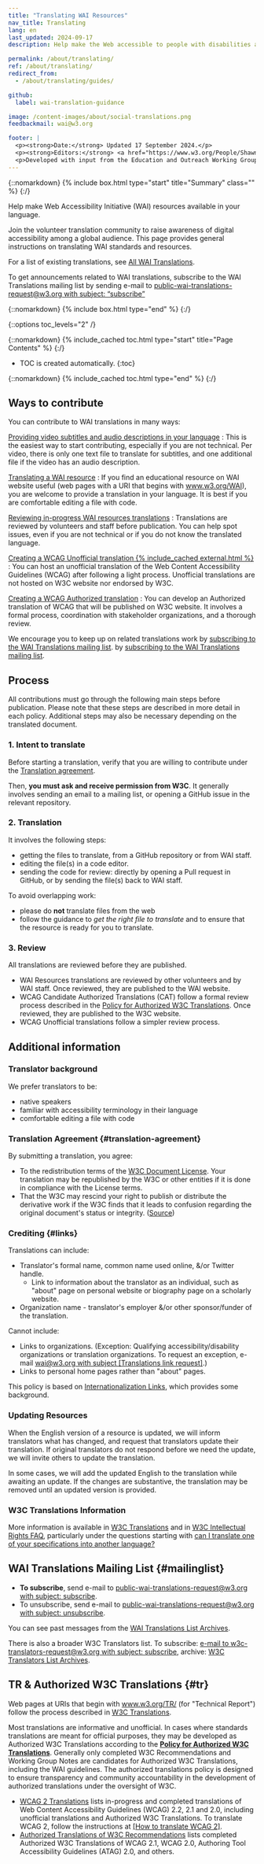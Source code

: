 ```yaml
---
title: "Translating WAI Resources"
nav_title: Translating
lang: en
last_updated: 2024-09-17
description: Help make the Web accessible to people with disabilities around the world. We appreciate your contributions to translating W3C WAI accessibility resources.

permalink: /about/translating/
ref: /about/translating/
redirect_from:
  - /about/translating/guides/

github:
  label: wai-translation-guidance

image: /content-images/about/social-translations.png
feedbackmail: wai@w3.org

footer: |
  <p><strong>Date:</strong> Updated 17 September 2024.</p>
  <p><strong>Editors:</strong> <a href="https://www.w3.org/People/Shawn/">Shawn Lawton Henry</a> and Rémi Bétin.</p>
  <p>Developed with input from the Education and Outreach Working Group (<a href="https://www.w3.org/WAI/EO/">EOWG</a>). Developed with support from the <a href="https://www.w3.org/WAI/expand-access/">WAI Expanding Access project</a>, funded by the Ford Foundation. Updated as part of the <a href="https://www.w3.org/WAI/about/projects/wai-coop/">WAI-CooP project</a>, co-funded by the European Commission.</p>
---
```


{::nomarkdown}
{% include box.html type="start" title="Summary" class="" %}
{:/}

Help make Web Accessibility Initiative (WAI) resources available in your language.

Join the volunteer translation community to raise awareness of digital accessibility among a global audience. This page provides general instructions on translating WAI standards and resources.

For a list of existing translations, see [All WAI Translations](/translations/).

To get announcements related to WAI translations, subscribe to the WAI Translations mailing list by sending e-mail to [public-wai-translations-request@w3.org with subject: &ldquo;subscribe&rdquo;](mailto:public-wai-translations-request@w3.org?subject=subscribe)

{::nomarkdown}
{% include box.html type="end" %}
{:/}

{::options toc_levels="2" /}

{::nomarkdown}
{% include_cached toc.html type="start" title="Page Contents" %}
{:/}

-   TOC is created automatically.
{:toc}

{::nomarkdown}
{% include_cached toc.html type="end" %}
{:/}

## Ways to contribute

You can contribute to WAI translations in many ways:

[Providing video subtitles and audio descriptions in your language](/about/translating/resources/subtitles/)
: This is the easiest way to start contributing, especially if you are not technical. Per video, there is only one text file to translate for subtitles, and one additional file if the video has an audio description.

[Translating a WAI resource](/about/translating/resources/)
: If you find an educational resource on WAI website useful (web pages with a URI that begins with www.w3.org/WAI), you are welcome to provide a translation in your language. It is best if you are comfortable editing a file with code.

[Reviewing in-progress WAI resources translations](/about/translating/reviewing/)
: Translations are reviewed by volunteers and staff before publication. You can help spot issues, even if you are not technical or if you do not know the translated language.

[Creating a WCAG Unofficial translation {% include_cached external.html %}](https://www.w3.org/Consortium/Translation/)
: You can host an unofficial translation of the Web Content Accessibility Guidelines (WCAG) after following a light process. Unofficial translations are not hosted on W3C website nor endorsed by W3C.

[Creating a WCAG Authorized translation](/about/translating/wcag/)
: You can develop an Authorized translation of WCAG that will be published on W3C website. It involves a formal process, coordination with stakeholder organizations, and a thorough review.

We encourage you to keep up on related translations work by [subscribing to the WAI Translations mailing list](mailto:public-wai-translations-request@w3.org?subject=subscribe).
by [subscribing to the WAI Translations mailing list](mailto:public-wai-translations-request@w3.org?subject=subscribe).

## Process

All contributions must go through the following main steps before publication. Please note that these steps are described in more detail in each policy. Additional steps may also be necessary depending on the translated document.

### 1. Intent to translate

Before starting a translation, verify that you are willing to contribute under the [Translation agreement](#translation-agreement). 

Then, **you must ask and receive permission from W3C**. It generally involves sending an email to a mailing list, or opening a GitHub issue in the relevant repository.

### 2. Translation

It involves the following steps:
- getting the files to translate, from a GitHub repository or from WAI staff.
- editing the file(s) in a code editor.
- sending the code for review: directly by opening a Pull request in GitHub, or by sending the file(s) back to WAI staff.

To avoid overlapping work:
* please do **not** translate files from the web
* follow the guidance to _get the right file to translate_ and to ensure that the resource is ready for you to translate.

### 3. Review

All translations are reviewed before they are published.
- WAI Resources translations are reviewed by other volunteers and by WAI staff. Once reviewed, they are published to the WAI website.
- WCAG Candidate Authorized Translations (CAT) follow a formal review process described in the [Policy for Authorized W3C Translations](https://www.w3.org/2005/02/TranslationPolicy.html). Once reviewed, they are published to the W3C website.
- WCAG Unofficial translations follow a simpler review process.

## Additional information

### Translator background

We prefer translators to be:
* native speakers
* familiar with accessibility terminology in their language
* comfortable editing a file with code

### Translation Agreement {#translation-agreement}

By submitting a translation, you agree:
* To the redistribution terms of the [W3C Document License](https://www.w3.org/copyright/document-license-2023/). Your translation may be republished by the W3C or other entities if it is done in compliance with the License terms.
* That the W3C may rescind your right to publish or distribute the derivative work if the W3C finds that it leads to confusion regarding the original document's status or integrity. ([Source](https://www.w3.org/copyright/intellectual-rights/#translate))

### Crediting {#links}

Translations can include:

* Translator's formal name, common name used online, &/or Twitter handle.
  * Link to information about the translator as an individual, such as "about" page on personal website or biography page on a scholarly website.
* Organization name - translator's employer &/or other sponsor/funder of the translation.

Cannot include:
* Links to organizations. (Exception: Qualifying accessibility/disability organizations or translation organizations. To request an exception, e-mail [wai@w3.org with subject [Translations link request]](mailto:wai@w3.org?subject=%5BTranslations%20link%20request%5D).)
* Links to personal home pages rather than "about" pages.

This policy is based on [Internationalization Links](https://www.w3.org/International/i18n-drafts/pages/translation.html#linkingrules), which provides some background.

### Updating Resources

When the English version of a resource is updated, we will inform translators what has changed, and request that translators update their translation. If original translators do not respond before we need the update, we will invite others to update the translation.

In some cases, we will add the updated English to the translation while awaiting an update. If the changes are substantive, the translation may be removed until an updated version is provided.

### W3C Translations Information

More information is available in [W3C Translations](https://www.w3.org/Consortium/Translation/) and in <a href="https://www.w3.org/copyright/intellectual-rights/">W3C Intellectual Rights FAQ</a>, particularly under the questions starting with <a href="https://www.w3.org/copyright/intellectual-rights/#translate">can I translate one of your specifications into another language?</a>

## WAI Translations Mailing List {#mailinglist}

* **To subscribe**, send e-mail to [public-wai-translations-request@w3.org with subject: subscribe](mailto:public-wai-translations-request@w3.org?subject=subscribe).
* To unsubscribe, send e-mail to [public-wai-translations-request@w3.org with subject: unsubscribe](mailto:mailto:public-wai-translations-request@w3.org?subject=unsubscribe).

You can see past messages from the [WAI Translations List Archives](https://lists.w3.org/Archives/Public/public-wai-translations/).

There is also a broader W3C Translators list. To subscribe: [e-mail to w3c-translators-request@w3.org with subject: subscribe](mailto:w3c-translators-request@w3.org?subject=subscribe), archive: [W3C Translators List Archives](https://lists.w3.org/Archives/Public/w3c-translators/).

## TR & Authorized W3C Translations {#tr}

Web pages at URIs that begin with www.w3.org/TR/ (for "Technical Report") follow the process described in [W3C Translations](https://www.w3.org/Consortium/Translation/).

Most translations are informative and unofficial. In cases where standards translations are meant for official purposes, they may be developed as Authorized W3C Translations according to the **[Policy for Authorized W3C Translations](https://www.w3.org/2005/02/TranslationPolicy.html)**. Generally only completed W3C Recommendations and Working Group Notes are candidates for Authorized W3C Translations, including the WAI guidelines. The authorized translations policy is designed to ensure transparency and community accountability in the development of authorized translations under the oversight of W3C.

* [WCAG 2 Translations](/standards-guidelines/wcag/translations/) lists in-progress and completed translations of Web Content Accessibility Guidelines (WCAG) 2.2, 2.1 and 2.0, including unofficial translations and Authorized W3C Translations. To translate WCAG 2, follow the instructions at [[How to translate WCAG 2]](/about/translating/wcag/).
* [Authorized Translations of W3C Recommendations](https://www.w3.org/Translations/authorized.html) lists completed Authorized W3C Translations of WCAG 2.1, WCAG 2.0, Authoring Tool Accessibility Guidelines (ATAG) 2.0, and others.
